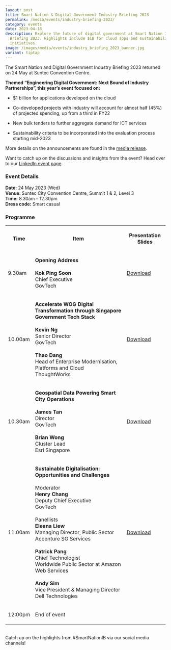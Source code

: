 ```yaml
---
layout: post
title: Smart Nation & Digital Government Industry Briefing 2023
permalink: /media/events/industry-briefing-2023/
category: events
date: 2023-04-18
description: Explore the future of digital government at Smart Nation Industry
  Briefing 2023. Highlights include $1B for cloud apps and sustainability
  initiatives.
image: /images/media/events/industry_briefing_2023_banner.jpg
variant: tiptap
---
```

<p></p><p>The Smart Nation and Digital Government Industry Briefing 2023 returned on 24 May at Suntec Convention Centre.</p><p><strong>Themed “Engineering Digital Government: Next Bound of Industry Partnerships”, this year’s event focused on:</strong></p><ul data-tight="true" class="tight"><li><p>$1 billion for applications developed on the cloud</p></li><li><p>Co-developed projects with industry will account for almost half (45%) of projected spending, up from a third in FY22</p></li><li><p>New bulk tenders to further aggregate demand for ICT services</p></li><li><p>Sustainability criteria to be incorporated into the evaluation process starting mid-2023</p></li></ul><p>More details on the announcements are found in the <a href="https://www.tech.gov.sg/media/media-releases/2023-05-24-government-projected-to-spend-on-ict-in-fy23" rel="noopener noreferrer nofollow" target="_blank">media release</a>.</p><p>Want to catch up on the discussions and insights from the event? Head over to our <a href="https://go.gov.sg/ib2023-virtual" rel="noopener noreferrer nofollow" target="_blank">LinkedIn event page</a>.</p><h3>Event Details</h3><p><strong>Date:</strong> 24 May 2023 (Wed) <br><strong>Venue: </strong>Suntec City Convention Centre, Summit 1 &amp; 2, Level 3 <br><strong>Time:</strong> 8.30am – 12.30pm <br><strong>Dress code:</strong> Smart casual</p><h3>Programme</h3><table><tbody><tr><th rowspan="1" colspan="1"><p>Time</p></th><th rowspan="1" colspan="1"><p>Item</p></th><th rowspan="1" colspan="1"><p>Presentation Slides</p></th></tr><tr><td rowspan="1" colspan="1"><p>9.30am</p></td><td rowspan="1" colspan="1"><p><strong>Opening Address</strong> <br><br><strong>Kok Ping Soon</strong> <br>Chief Executive <br>GovTech</p></td><td rowspan="1" colspan="1"><p><a href="/files/media/Events/IB2023_Towards_the_Next_Bound_of_Digital_Government_GovTech_CE.pdf" rel="noopener noreferrer nofollow" target="_blank">Download</a></p></td></tr><tr><td rowspan="1" colspan="1"><p>10.00am</p></td><td rowspan="1" colspan="1"><p><strong>Accelerate WOG Digital Transformation through Singapore Government Tech Stack</strong> <br><br><strong>Kevin Ng</strong> <br>Senior Director <br>GovTech <br><br><strong>Thao Dang</strong> <br>Head of Enterprise Modernisation, Platforms and Cloud <br>ThoughtWorks</p></td><td rowspan="1" colspan="1"><p><a href="/files/media/Events/IB2023_Accelerate_WOG_digital_transformation_through_Singapore_Government_Tech_Stack.pdf" rel="noopener noreferrer nofollow" target="_blank">Download</a></p></td></tr><tr><td rowspan="1" colspan="1"><p>10.30am</p></td><td rowspan="1" colspan="1"><p><strong>Geospatial Data Powering Smart City Operations</strong> <br><br><strong>James Tan</strong> <br>Director <br>GovTech <br><br><strong>Brian Wong</strong> <br>Cluster Lead <br>Esri Singapore</p></td><td rowspan="1" colspan="1"><p><a href="/files/media/Events/IB2023_Geospatial_data_powering_Smart_City_Operations.pdf" rel="noopener noreferrer nofollow" target="_blank">Download</a></p></td></tr><tr><td rowspan="1" colspan="1"><p>11.00am</p></td><td rowspan="1" colspan="1"><p><strong>Sustainable Digitalisation: Opportunities and Challenges</strong> <br><br>Moderator <br><strong>Henry Chang</strong> <br>Deputy Chief Executive <br>GovTech <br><br>Panellists <br><strong>Eleana Liew</strong> <br>Managing Director, Public Sector <br>Accenture SG Services <br><br><strong>Patrick Pang</strong> <br>Chief Technologist <br>Worldwide Public Sector at Amazon Web Services <br><br><strong>Andy Sim</strong> <br>Vice President &amp; Managing Director <br>Dell Technologies</p></td><td rowspan="1" colspan="1"><p><a href="/files/media/Events/IB2023_Sustainable_Digitalisation_Opportunities_and_Challenges.pdf" rel="noopener noreferrer nofollow" target="_blank">Download</a></p></td></tr><tr><td rowspan="1" colspan="1"><p>12:00pm</p></td><td rowspan="1" colspan="1"><p>End of event</p></td><td rowspan="1" colspan="1"><p></p></td></tr></tbody></table><p><br>Catch up on the highlights from #SmartNationIB via our social media channels!</p><p></p><p></p>